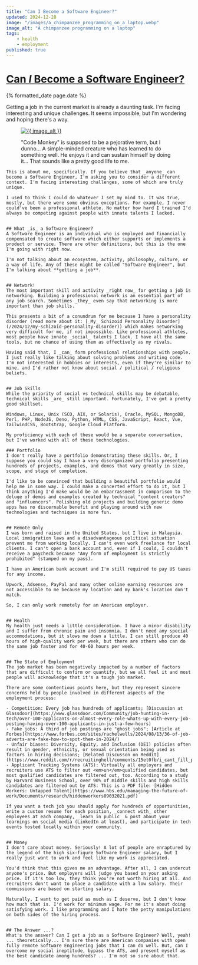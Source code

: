 ```yaml
---
title: "Can I Become a Software Engineer?"
updated: 2024-12-28
image: "/images/a_chimpanzee_programming_on_a_laptop.webp"
image_alt: "A chimpanzee programming on a laptop"
tags:
    - health
    - employment
published: true
---
```


<h1 class="post__title p-name"><a class="u-url" href="{{ page.url }}">Can <em>I</em> Become a Software Engineer?</a></h1>
<div class="post__date">
    <time class="dt-published" datetime="{% iso_date page.date %}">{% formatted_date page.date %}</time>
</div>

<p class="p-summary hidden">
    Getting a job in the current market is already a daunting task. I'm facing interesting and unique challenges. It seems impossible, but I'm wondering and hoping there's a way.
</p>

<div class="e-content">
    <figure class="post__image">
        <a href="{{ page.url }}"
        ><img
            src="{{ image }}"
            alt="{{ image_alt }}"
        ></a>
        <figcaption>
            <p>
                "Code Monkey" is supposed to be a pejorative term, but I dunno... A
                simple-minded creature who has learned to do something well. He
                enjoys it and can sustain himself by doing it... That sounds like a
                pretty good life to me.
            </p>
        </figcaption>
    </figure>

    This is about me, specifically. If you believe that _anyone_ can become a Software Engineer, I'm asking you to consider a different context. I'm facing interesting challenges, some of which are truly unique.

    I used to think I could do whatever I set my mind to. It was true, mostly, but there were some obvious exceptions. For example, I never could've been a professional athlete. No matter how hard I trained I'd always be competing against people with innate talents I lacked.


    ## What _is_ a Software Engineer?
    A Software Engineer is an individual who is employed and financially compensated to create software which either supports or implements a product or service. There are other definitions, but this is the one I'm going with right now.

    I'm not talking about an ecosystem, activity, philosophy, culture, or a way of life. Any of these might be called "Software Engineer", but I'm talking about **getting a job**.


    ## Network!
    The most important skill and activity _right now_ for getting a job is networking. Building a professional network is an essential part of any job search. Sometimes _they_ even say that networking is more important than job skills.

    This presents a bit of a conundrum for me because I have a personality disorder (read more about it: [_My_ Schizoid Personality Disorder](/2024/12/my-schizoid-personality-disorder)) which makes networking very difficult for me, if not impossible. Like professional athletes, most people have innate _social_ talents I lack. I have all the same tools, but no chance of using them as effectively as my rivals.

    Having said that, I _can_ form professional relationships with people. I just really like talking about solving problems and writing code. I'm not interested in hobbies or interests, even if they're similar to mine, and I'd rather not know about social / political / religious beliefs.


    ## Job Skills
    While the priority of social vs technical skills may be debatable, technical skills _are_ still important. Fortunately, I've got a pretty good skillset.

    Windows, Linux, Unix (SCO, AIX, or Solaris), Oracle, MySQL, MongoDB, Perl, PHP, NodeJS, Deno, Python, HTML, CSS, JavaScript, React, Vue, TailwindCSS, Bootstrap, Google Cloud Platform.

    My proficiency with each of these would be a separate conversation, but I've worked with all of these technologies.

    ### Portfolio
    I don't really have a portfolio demonstrating these skills. Or, I suppose you could say I have a very disorganized portfolio presenting hundreds of projects, examples, and demos that vary greatly in size, scope, and stage of completion.

    I'd like to be convinced that building a beautiful portfolio would help me in some way. I could make a concerted effort to do it, but I think anything I'd make would be an embarrassment in comparison to the deluge of demos and examples created by technical "content creators" and "influencers". Polishing old projects and building generic demo apps has no discernable benefit and playing around with new technologies and techniques is more fun.


    ## Remote Only
    I was born and raised in the United States, but I live in Malaysia. Local immigration laws and a disadvantageous political situation prevent me from working locally. I can't even work freelance for local clients. I can't open a bank account and, even if I could, I couldn't receive a paycheck because "Any form of employment is strictly prohibited" (stamped on my pass).

    I have an American bank account and I'm still required to pay US taxes for any income.

    Upwork, Adsense, PayPal and many other online earning resources are not accessible to me because my location and my bank's location don't match.

    So, I can only work remotely for an American employer.


    ## Health
    My health just needs a little consideration. I have a minor disability and I suffer from chronic pain and insomnia. I don't need any special accommodations, but it slows me down a little. I can still produce 40 hours of high-quality work per week, but there are others who can do the same job faster and for 40-60 hours per week.


    ## The State of Employment
    The job market has been negatively impacted by a number of factors that are difficult to confirm or quantify, but we all feel it and most people will acknowledge that it's a tough job market.

    There are some contentious points here, but they represent sincere concerns held by people involved in different aspects of the employment process:

    - Competition: Every job has hundreds of applicants; [Discussion at Glassdoor](https://www.glassdoor.com/Community/job-hunting-in-tech/over-100-applicants-on-almost-every-role-whats-up-with-every-job-posting-having-over-100-applicants-in-just-a-few-hours)
    - Fake jobs: A third of job postings are "ghost jobs"; [Article at Forbes](https://www.forbes.com/sites/rachelwells/2024/08/13/36-of-job-adverts-are-fake-how-to-spot-them-in-2024/)
    - Unfair biases: Diversity, Equity, and Inclusion (DEI) policies often result in gender, ethnicity, or sexual orientation being used as factors in hiring decisions; [Related Discusson on Reddit](https://www.reddit.com/r/recruitinghell/comments/15et0fb/i_cant_fill_positions_because_of_dei/)
    - Applicant Tracking Systems (ATS): Virtually all employers and recruiters use ATS to filter out <em>un</em>qualified candidates, but most qualified candidates are filtered out, too. According to a study by Harvard Business School, over 90% of middle skills and high skills candidates are filtered out by ATS: This is a PDF file: [Hidden Workers: Untapped Talent](https://www.hbs.edu/managing-the-future-of-work/Documents/research/hiddenworkers09032021.pdf)

    If you want a tech job you should apply for hundreds of opportunities, write a custom resume for each position, _connect with_ other employees at each company, _learn in public_ & post about your learnings on social media (LinkedIn at least), and participate in tech events hosted locally within your community.


    ## Money
    I don't care about money. Seriously! A lot of people are enraptured by the legend of the high six-figure Software Engineer salary, but I really just want to work and feel like my work is appreciated.

    You'd think that this gives me an advantage. After all, I can undercut anyone's price. But employers will judge you based on your asking price. If it's too low, they think you're not worth hiring at all. And recruiters don't want to place a candidate with a low salary. Their commissions are based on starting salary.

    Naturally, I want to get paid as much as I deserve, but I don't know how much that is. I'd work for minimum wage. For me it's about doing satisfying work. I like programming and I hate the petty manipulations on both sides of the hiring process.


    ## The Answer ...?
    What's the answer? Can I get a job as a Software Engineer? Well, yeah! ... theoretically... I'm sure there are American companies with open fully remote Software Engineering jobs that I can do well. But, can I overcome my social ineptitude, bypass the ATS, and present myself as the best candidate among hundreds? ... I'm not so sure about that.
</div>